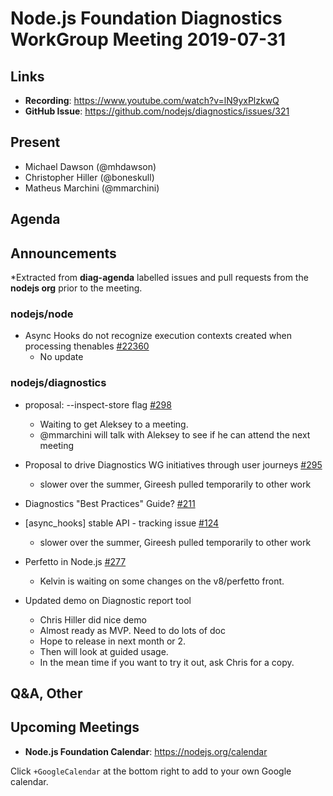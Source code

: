 # Node.js Foundation Diagnostics WorkGroup Meeting 2019-07-31

## Links

* **Recording**:  https://www.youtube.com/watch?v=lN9yxPlzkwQ
* **GitHub Issue**: https://github.com/nodejs/diagnostics/issues/321

## Present

* Michael Dawson (@mhdawson)
* Christopher Hiller (@boneskull)
* Matheus Marchini (@mmarchini)
 
## Agenda

## Announcements
 
*Extracted from **diag-agenda** labelled issues and pull requests from the **nodejs org** prior to the meeting.

### nodejs/node

* Async Hooks do not recognize execution contexts created when processing thenables [#22360](https://github.com/nodejs/node/issues/22360)
  * No update

### nodejs/diagnostics

* proposal: --inspect-store flag [#298](https://github.com/nodejs/diagnostics/issues/298)
  * Waiting to get Aleksey to a meeting.
  * @mmarchini will talk with Aleksey to see if he can attend the next meeting

* Proposal to drive Diagnostics WG initiatives through user journeys [#295](https://github.com/nodejs/diagnostics/issues/295)
  * slower over the summer, Gireesh pulled temporarily to other work

* Diagnostics "Best Practices" Guide? [#211](https://github.com/nodejs/diagnostics/issues/211)
* \[async_hooks\] stable API - tracking issue
 [#124](https://github.com/nodejs/diagnostics/issues/124)
  * slower over the summer, Gireesh pulled temporarily to other work

* Perfetto in Node.js [#277](https://github.com/nodejs/diagnostics/issues/277)
  * Kelvin is waiting on some changes on the v8/perfetto front.

* Updated demo on Diagnostic report tool
  * Chris Hiller did nice demo
  * Almost ready as MVP. Need to do lots of doc
  * Hope to release in next month or 2.
  * Then will look at guided usage.
  * In the mean time if you want to try it out, ask Chris for a copy.

## Q&A, Other

## Upcoming Meetings

* **Node.js Foundation Calendar**: https://nodejs.org/calendar

Click `+GoogleCalendar` at the bottom right to add to your own Google calendar.

